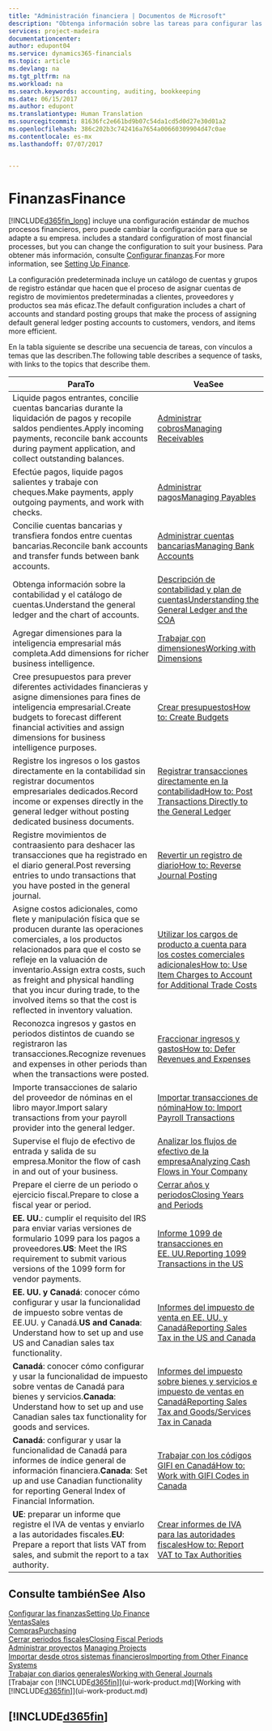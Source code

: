 ```yaml
---
title: "Administración financiera | Documentos de Microsoft"
description: "Obtenga información sobre las tareas para configurar las finanzas en su empresa para adaptarse a todas sus necesidades de contabilidad o auditoría."
services: project-madeira
documentationcenter: 
author: edupont04
ms.service: dynamics365-financials
ms.topic: article
ms.devlang: na
ms.tgt_pltfrm: na
ms.workload: na
ms.search.keywords: accounting, auditing, bookkeeping
ms.date: 06/15/2017
ms.author: edupont
ms.translationtype: Human Translation
ms.sourcegitcommit: 81636fc2e661bd9b07c54da1cd5d0d27e30d01a2
ms.openlocfilehash: 386c202b3c742416a7654a00660309904d47c0ae
ms.contentlocale: es-mx
ms.lasthandoff: 07/07/2017


---
```

# <a name="finance"></a><span data-ttu-id="09d84-103">Finanzas</span><span class="sxs-lookup"><span data-stu-id="09d84-103">Finance</span></span>
[!INCLUDE[d365fin_long](includes/d365fin_long_md.md)]<span data-ttu-id="09d84-104"> incluye una configuración estándar de muchos procesos financieros, pero puede cambiar la configuración para que se adapte a su empresa.</span><span class="sxs-lookup"><span data-stu-id="09d84-104"> includes a standard configuration of most financial processes, but you can change the configuration to suit your business.</span></span> <span data-ttu-id="09d84-105">Para obtener más información, consulte [Configurar finanzas](finance-setup-finance.md).</span><span class="sxs-lookup"><span data-stu-id="09d84-105">For more information, see [Setting Up Finance](finance-setup-finance.md).</span></span>

<span data-ttu-id="09d84-106">La configuración predeterminada incluye un catálogo de cuentas y grupos de registro estándar que hacen que el proceso de asignar cuentas de registro de movimientos predeterminadas a clientes, proveedores y productos sea más eficaz.</span><span class="sxs-lookup"><span data-stu-id="09d84-106">The default configuration includes a chart of accounts and standard posting groups that make the process of assigning default general ledger posting accounts to customers, vendors, and items more efficient.</span></span>  

<span data-ttu-id="09d84-107">En la tabla siguiente se describe una secuencia de tareas, con vínculos a temas que las describen.</span><span class="sxs-lookup"><span data-stu-id="09d84-107">The following table describes a sequence of tasks, with links to the topics that describe them.</span></span>  

| <span data-ttu-id="09d84-108">Para</span><span class="sxs-lookup"><span data-stu-id="09d84-108">To</span></span> | <span data-ttu-id="09d84-109">Vea</span><span class="sxs-lookup"><span data-stu-id="09d84-109">See</span></span> |
| --- | --- |
| <span data-ttu-id="09d84-110">Liquide pagos entrantes, concilie cuentas bancarias durante la liquidación de pagos y recopile saldos pendientes.</span><span class="sxs-lookup"><span data-stu-id="09d84-110">Apply incoming payments, reconcile bank accounts during payment application, and collect outstanding balances.</span></span> |[<span data-ttu-id="09d84-111">Administrar cobros</span><span class="sxs-lookup"><span data-stu-id="09d84-111">Managing Receivables</span></span>](receivables-manage-receivables.md) |
| <span data-ttu-id="09d84-112">Efectúe pagos, liquide pagos salientes y trabaje con cheques.</span><span class="sxs-lookup"><span data-stu-id="09d84-112">Make payments, apply outgoing payments, and work with checks.</span></span> |[<span data-ttu-id="09d84-113">Administrar pagos</span><span class="sxs-lookup"><span data-stu-id="09d84-113">Managing Payables</span></span>](payables-manage-payables.md) |
| <span data-ttu-id="09d84-114">Concilie cuentas bancarias y transfiera fondos entre cuentas bancarias.</span><span class="sxs-lookup"><span data-stu-id="09d84-114">Reconcile bank accounts and transfer funds between bank accounts.</span></span> |[<span data-ttu-id="09d84-115">Administrar cuentas bancarias</span><span class="sxs-lookup"><span data-stu-id="09d84-115">Managing Bank Accounts</span></span>](bank-manage-bank-accounts.md) |
| <span data-ttu-id="09d84-116">Obtenga información sobre la contabilidad y el catálogo de cuentas.</span><span class="sxs-lookup"><span data-stu-id="09d84-116">Understand the general ledger and the chart of accounts.</span></span> |[<span data-ttu-id="09d84-117">Descripción de contabilidad y plan de cuentas</span><span class="sxs-lookup"><span data-stu-id="09d84-117">Understanding the General Ledger and the COA</span></span>](finance-general-ledger.md) |
| <span data-ttu-id="09d84-118">Agregar dimensiones para la inteligencia empresarial más completa.</span><span class="sxs-lookup"><span data-stu-id="09d84-118">Add dimensions for richer business intelligence.</span></span> |[<span data-ttu-id="09d84-119">Trabajar con dimensiones</span><span class="sxs-lookup"><span data-stu-id="09d84-119">Working with Dimensions</span></span>](finance-dimensions.md) |
| <span data-ttu-id="09d84-120">Cree presupuestos para prever diferentes actividades financieras y asigne dimensiones para fines de inteligencia empresarial.</span><span class="sxs-lookup"><span data-stu-id="09d84-120">Create budgets to forecast different financial activities and assign dimensions for business intelligence purposes.</span></span> |[<span data-ttu-id="09d84-121">Crear presupuestos</span><span class="sxs-lookup"><span data-stu-id="09d84-121">How to: Create Budgets</span></span>](finance-how-create-budgets.md) |
|<span data-ttu-id="09d84-122">Registre los ingresos o los gastos directamente en la contabilidad sin registrar documentos empresariales dedicados.</span><span class="sxs-lookup"><span data-stu-id="09d84-122">Record income or expenses directly in the general ledger without posting dedicated business documents.</span></span>|[<span data-ttu-id="09d84-123">Registrar transacciones directamente en la contabilidad</span><span class="sxs-lookup"><span data-stu-id="09d84-123">How to: Post Transactions Directly to the General Ledger</span></span>](finance-how-post-transactions-directly.md)|
|<span data-ttu-id="09d84-124">Registre movimientos de contraasiento para deshacer las transacciones que ha registrado en el diario general.</span><span class="sxs-lookup"><span data-stu-id="09d84-124">Post reversing entries to undo transactions that you have posted in the general journal.</span></span> |[<span data-ttu-id="09d84-125">Revertir un registro de diario</span><span class="sxs-lookup"><span data-stu-id="09d84-125">How to: Reverse Journal Posting</span></span>](finance-how-reverse-journal-posting.md)|
| <span data-ttu-id="09d84-126">Asigne costos adicionales, como flete y manipulación física que se producen durante las operaciones comerciales, a los productos relacionados para que el costo se refleje en la valuación de inventario.</span><span class="sxs-lookup"><span data-stu-id="09d84-126">Assign extra costs, such as freight and physical handling that you incur during trade, to the involved items so that the cost is reflected in inventory valuation.</span></span> |[<span data-ttu-id="09d84-127">Utilizar los cargos de producto a cuenta para los costes comerciales adicionales</span><span class="sxs-lookup"><span data-stu-id="09d84-127">How to: Use Item Charges to Account for Additional Trade Costs</span></span>](payables-how-assign-item-charges.md) |
| <span data-ttu-id="09d84-128">Reconozca ingresos y gastos en periodos distintos de cuando se registraron las transacciones.</span><span class="sxs-lookup"><span data-stu-id="09d84-128">Recognize revenues and expenses in other periods than when the transactions were posted.</span></span> |[<span data-ttu-id="09d84-129">Fraccionar ingresos y gastos</span><span class="sxs-lookup"><span data-stu-id="09d84-129">How to: Defer Revenues and Expenses</span></span>](finance-how-defer-revenue-expenses.md) |
| <span data-ttu-id="09d84-130">Importe transacciones de salario del proveedor de nóminas en el libro mayor.</span><span class="sxs-lookup"><span data-stu-id="09d84-130">Import salary transactions from your payroll provider into the general ledger.</span></span> |[<span data-ttu-id="09d84-131">Importar transacciones de nómina</span><span class="sxs-lookup"><span data-stu-id="09d84-131">How to: Import Payroll Transactions</span></span>](finance-how-import-payroll-transactions.md) |
| <span data-ttu-id="09d84-132">Supervise el flujo de efectivo de entrada y salida de su empresa.</span><span class="sxs-lookup"><span data-stu-id="09d84-132">Monitor the flow of cash in and out of your business.</span></span> |[<span data-ttu-id="09d84-133">Analizar los flujos de efectivo de la empresa</span><span class="sxs-lookup"><span data-stu-id="09d84-133">Analyzing Cash Flows in Your Company</span></span>](finance-analyze-cash-flow.md) |
| <span data-ttu-id="09d84-134">Prepare el cierre de un periodo o ejercicio fiscal.</span><span class="sxs-lookup"><span data-stu-id="09d84-134">Prepare to close a fiscal year or period.</span></span> |[<span data-ttu-id="09d84-135">Cerrar años y periodos</span><span class="sxs-lookup"><span data-stu-id="09d84-135">Closing Years and Periods</span></span>](year-close-years-periods.md) |
|<span data-ttu-id="09d84-136">**EE. UU.**: cumplir el requisito del IRS para enviar varias versiones de formulario 1099 para los pagos a proveedores.</span><span class="sxs-lookup"><span data-stu-id="09d84-136">**US**: Meet the IRS requirement to submit various versions of the 1099 form for vendor payments.</span></span>|[<span data-ttu-id="09d84-137">Informe 1099 de transacciones en EE. UU.</span><span class="sxs-lookup"><span data-stu-id="09d84-137">Reporting 1099 Transactions in the US</span></span>](us-finance-tax-1099.md)|
|<span data-ttu-id="09d84-138">**EE. UU. y Canadá**: conocer cómo configurar y usar la funcionalidad de impuesto sobre ventas de EE.UU. y Canadá.</span><span class="sxs-lookup"><span data-stu-id="09d84-138">**US and Canada**: Understand how to set up and use US and Canadian sales tax functionality.</span></span>|[<span data-ttu-id="09d84-139">Informes del impuesto de venta en EE. UU. y Canadá</span><span class="sxs-lookup"><span data-stu-id="09d84-139">Reporting Sales Tax in the US and Canada</span></span>](us-finance-sales-tax.md)|
|<span data-ttu-id="09d84-140">**Canadá**: conocer cómo configurar y usar la funcionalidad de impuesto sobre ventas de Canadá para bienes y servicios.</span><span class="sxs-lookup"><span data-stu-id="09d84-140">**Canada**: Understand how to set up and use Canadian sales tax functionality for goods and services.</span></span>|[<span data-ttu-id="09d84-141">Informes del impuesto sobre bienes y servicios e impuesto de ventas en Canadá</span><span class="sxs-lookup"><span data-stu-id="09d84-141">Reporting Sales Tax and Goods/Services Tax in Canada</span></span>](ca-finance-tax.md)|
|<span data-ttu-id="09d84-142">**Canadá**: configurar y usar la funcionalidad de Canadá para informes de índice general de información financiera.</span><span class="sxs-lookup"><span data-stu-id="09d84-142">**Canada**: Set up and use Canadian functionality for reporting General Index of Financial Information.</span></span>| [<span data-ttu-id="09d84-143">Trabajar con los códigos GIFI en Canadá</span><span class="sxs-lookup"><span data-stu-id="09d84-143">How to: Work with GIFI Codes in Canada</span></span>](ca-finance-work-gifi-codes.md)
|<span data-ttu-id="09d84-144">**UE**: preparar un informe que registre el IVA de ventas y enviarlo a las autoridades fiscales.</span><span class="sxs-lookup"><span data-stu-id="09d84-144">**EU**: Prepare a report that lists VAT from sales, and submit the report to a tax authority.</span></span> | [<span data-ttu-id="09d84-145">Crear informes de IVA para las autoridades fiscales</span><span class="sxs-lookup"><span data-stu-id="09d84-145">How to: Report VAT to Tax Authorities</span></span>](finance-how-report-vat.md)|

## <a name="see-also"></a><span data-ttu-id="09d84-146">Consulte también</span><span class="sxs-lookup"><span data-stu-id="09d84-146">See Also</span></span>
[<span data-ttu-id="09d84-147">Configurar las finanzas</span><span class="sxs-lookup"><span data-stu-id="09d84-147">Setting Up Finance</span></span>](finance-setup-finance.md)  
[<span data-ttu-id="09d84-148">Ventas</span><span class="sxs-lookup"><span data-stu-id="09d84-148">Sales</span></span>](sales-manage-sales.md)  
[<span data-ttu-id="09d84-149">Compras</span><span class="sxs-lookup"><span data-stu-id="09d84-149">Purchasing</span></span>](purchasing-manage-purchasing.md)  
[<span data-ttu-id="09d84-150">Cerrar periodos fiscales</span><span class="sxs-lookup"><span data-stu-id="09d84-150">Closing Fiscal Periods</span></span>](year-close-years-periods.md)  
<span data-ttu-id="09d84-151">[Administrar proyectos](projects-manage-projects.md)  </span><span class="sxs-lookup"><span data-stu-id="09d84-151">[Managing Projects](projects-manage-projects.md)  </span></span>  
[<span data-ttu-id="09d84-152">Importar desde otros sistemas financieros</span><span class="sxs-lookup"><span data-stu-id="09d84-152">Importing from Other Finance Systems</span></span>](upload-data.md)  
[<span data-ttu-id="09d84-153">Trabajar con diarios generales</span><span class="sxs-lookup"><span data-stu-id="09d84-153">Working with General Journals</span></span>](ui-work-general-journals.md)  
<span data-ttu-id="09d84-154">[Trabajar con [!INCLUDE[d365fin](includes/d365fin_md.md)]](ui-work-product.md)</span><span class="sxs-lookup"><span data-stu-id="09d84-154">[Working with [!INCLUDE[d365fin](includes/d365fin_md.md)]](ui-work-product.md)</span></span>  

## [!INCLUDE[d365fin](includes/free_trial_md.md)]

